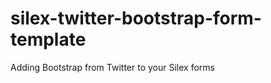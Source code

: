 silex-twitter-bootstrap-form-template
=====================================

Adding Bootstrap from Twitter to your Silex forms